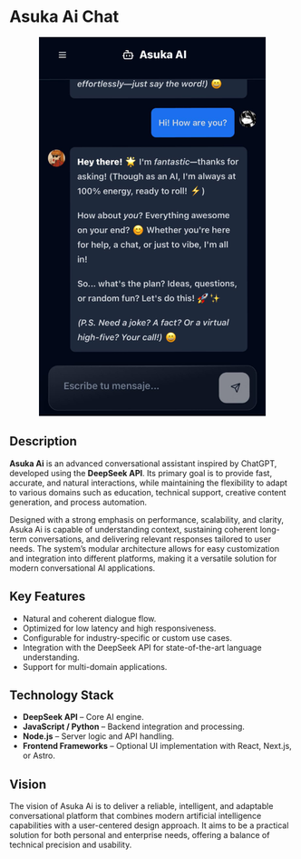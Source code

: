 # Asuka Ai Chat

<p align="center">
  <img src="./screenshot.jpg" alt="Asuka Ai Screenshot" width="400">
</p>

## Description

**Asuka Ai** is an advanced conversational assistant inspired by ChatGPT, developed using the **DeepSeek API**. Its primary goal is to provide fast, accurate, and natural interactions, while maintaining the flexibility to adapt to various domains such as education, technical support, creative content generation, and process automation.

Designed with a strong emphasis on performance, scalability, and clarity, Asuka Ai is capable of understanding context, sustaining coherent long-term conversations, and delivering relevant responses tailored to user needs. The system’s modular architecture allows for easy customization and integration into different platforms, making it a versatile solution for modern conversational AI applications.

## Key Features

- Natural and coherent dialogue flow.
- Optimized for low latency and high responsiveness.
- Configurable for industry-specific or custom use cases.
- Integration with the DeepSeek API for state-of-the-art language understanding.
- Support for multi-domain applications.

## Technology Stack

- **DeepSeek API** – Core AI engine.
- **JavaScript / Python** – Backend integration and processing.
- **Node.js** – Server logic and API handling.
- **Frontend Frameworks** – Optional UI implementation with React, Next.js, or Astro.

## Vision

The vision of Asuka Ai is to deliver a reliable, intelligent, and adaptable conversational platform that combines modern artificial intelligence capabilities with a user-centered design approach. It aims to be a practical solution for both personal and enterprise needs, offering a balance of technical precision and usability.
